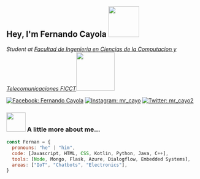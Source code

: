 <h2> Hey, I'm Fernando Cayola <img src="https://media.giphy.com/media/l4FGBm7Imu3VXBxXa/giphy.gif" width="80"> </h2>
<p><em>Student at  <a href="https://www.facebook.com/FICCTUAGRMOFICIAL" target="_blank"> Facultad de Ingenieria en Ciencias de la Computacion y Telecomunicaciones FICCT</a><img src="https://media.giphy.com/media/f3iwJFOVOwuy7K6FFw/giphy.gif" width="100">
</em></p>

[![Facebook: Fernando Cayola](https://img.shields.io/twitter/follow/Fernando?logo=Facebook&style=social)](https://www.facebook.com/profile.php?id=100007576156975)
[![Instagram: mr_cayo](https://img.shields.io/twitter/follow/mr_cayo?logo=instagram&style=social)](https://www.instagram.com/mr_cayo/?hl=es)
[![Twitter: mr_cayo2](https://img.shields.io/twitter/follow/mr_cayo2?style=social)](https://twitter.com/mr_cayo2)

### <img src="https://i.pinimg.com/originals/27/b2/16/27b216fa373d75906c2b8b51661d8b13.gif" width="50"> A little more about me... 
 
```javascript
const Fernan = {
  pronouns: "he" | "him",
  code: [Javascript, HTML, CSS, Kotlin, Python, Java, C++], 
  tools: [Node, Mongo, Flask, Azure, Dialogflow, Embedded Systems],
  areas: ["IoT", "Chatbots", "Electronics"],
}
```
